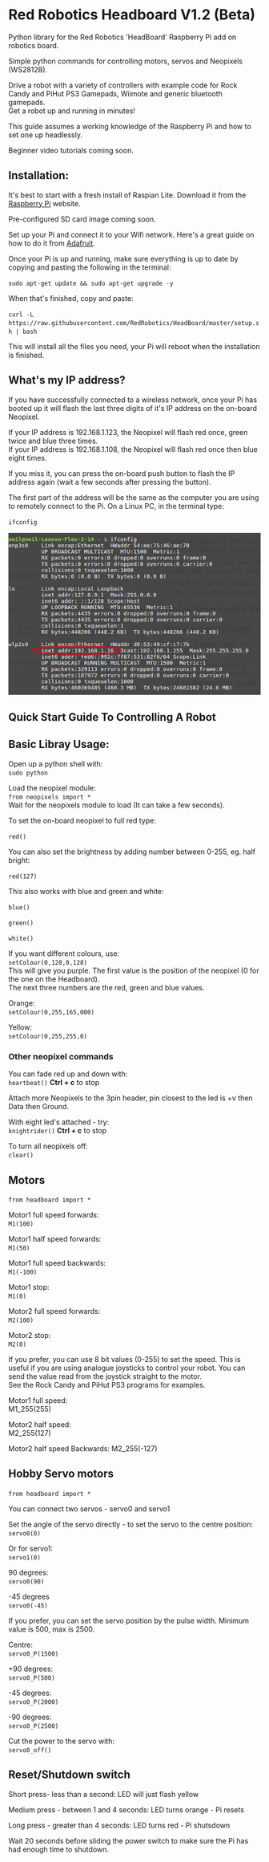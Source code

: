 # Red Robotics Headboard V1.2 (Beta)

Python library for the Red Robotics 'HeadBoard' Raspberry Pi add on robotics board.

Simple python commands for controlling motors, servos and Neopixels (WS2812B).

Drive a robot with a variety of controllers with example code for Rock Candy and PiHut PS3 Gamepads, Wiimote and generic bluetooth gamepads.  
Get a robot up and running in minutes!

This guide assumes a working knowledge of the Raspberry Pi and how to set one up headlessly.

Beginner video tutorials coming soon.




## Installation:

It's best to start with a fresh install of Raspian Lite. 
Download it from the [Raspberry Pi](https://www.raspberrypi.org/downloads/) website.

Pre-configured SD card image coming soon. 


Set up your Pi and connect it to your Wifi network.
Here's a great guide on how to do it from [Adafruit](https://learn.adafruit.com/raspberry-pi-zero-creation/overview).


Once your Pi is up and running, make sure everything is up to date by copying and pasting the following in the terminal:

`sudo apt-get update && sudo apt-get upgrade -y`


When that's finished, copy and paste:

`curl -L https://raw.githubusercontent.com/RedRobotics/HeadBoard/master/setup.sh | bash`

This will install all the files you need, your Pi will reboot when the installation is finished.


## What's my IP address?
If you have successfully connected to a wireless network, once your Pi has booted up it will flash the last three digits of it's IP address on the on-board Neopixel.  

If your IP address is 192.168.1.123, the Neopixel will flash red once, green twice and blue three times.  
If your IP address is 192.168.1.108, the Neopixel will flash red once then blue eight times.

If you miss it, you can press the on-board push button to flash the IP address again (wait a few seconds after pressing the button).

The first part of the address will be the same as the computer you are using to remotely connect to the Pi.
On a Linux PC, in the terminal type:

`ifconfig` 

![ifconfig](https://raw.githubusercontent.com/RedRobotics/HeadBoard/Dev/ifconfig.png)


## Quick Start Guide To Controlling A Robot


## Basic Libray Usage:

Open up a python shell with:  
`sudo python`

Load the neopixel module:  
`from neopixels import *`  
Wait for the neopixels module to load (It can take a few seconds).


To set the on-board neopixel to full red type:

`red()`

You can also set the brightness by adding number between 0-255, eg. half bright:

`red(127)`

This also works with blue and green and white:

`blue()`

`green()`

`white()`

If you want different colours, use:  
`setColour(0,128,0,128)`  
This will give you purple. The first value is the position of the neopixel (0 for the one on the Headboard).  
The next three numbers are the red, green and blue values.

Orange:  
`setColour(0,255,165,000)`

Yellow:  
`setColour(0,255,255,0)`  
    
### Other neopixel commands

You can fade red up and down with:  
`heartbeat()`
__Ctrl + c__ to stop

Attach more Neopixels to the 3pin header, pin closest to the led is +v then Data then Ground. 

With eight led's attached - try:  
`knightrider()`
__Ctrl + c__ to stop


To turn all neopixels off:  
`clear()`  

  

## Motors

`from headboard import *`

Motor1 full speed forwards:  
`M1(100)` 

Motor1 half speed forwards:  
`M1(50)`

Motor1 full speed backwards:  
`M1(-100)`

Motor1 stop:  
`M1(0)`

Motor2 full speed forwards:  
`M2(100)`

Motor2 stop:  
`M2(0)`

If you prefer, you can use 8 bit values (0-255) to set the speed. This is useful if you are using analogue joysticks to control your robot. You can send the value read from the joystick straight to the motor.  
See the Rock Candy and PiHut PS3 programs for examples.

Motor1 full speed:  
M1_255(255)

Motor2 half speed:  
M2_255(127)

Motor2 half speed Backwards:
M2_255(-127)



## Hobby Servo motors

`from headboard import *`

You can connect two servos - servo0 and servo1

Set the angle of the servo directly - to set the servo to the centre position:  
`servo0(0)`

Or for servo1:  
`servo1(0)`

90 degrees:  
`servo0(90)`

-45 degrees  
`servo0(-45)`

If you prefer, you can set the servo position by the pulse width.
Minimum value is 500, max is 2500.

Centre:  
`servo0_P(1500)`

+90 degrees:  
`servo0_P(500)`

-45 degrees:  
`servo0_P(2000)`

-90 degrees:  
`servo0_P(2500)`

Cut the power to the servo with:  
`servo0_off()`

## Reset/Shutdown switch

Short press- less than a second: LED will just flash yellow

Medium press - between 1 and 4 seconds: LED turns orange - Pi resets

Long press - greater than 4 seconds: LED turns red - Pi shutsdown


Wait 20 seconds before sliding the power switch to make sure the Pi has had enough time to shutdown.
